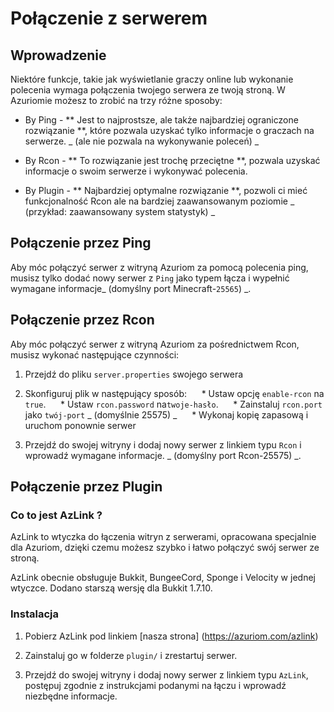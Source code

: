 # Połączenie z serwerem

## Wprowadzenie

Niektóre funkcje, takie jak wyświetlanie graczy online lub
wykonanie polecenia wymaga połączenia twojego serwera ze twoją stroną. 
W Azuriomie możesz to zrobić na trzy różne sposoby:

* By Ping - ** Jest to najprostsze, ale także najbardziej ograniczone rozwiązanie **, które pozwala uzyskać
tylko informacje o graczach na serwerze. _ (ale nie pozwala na wykonywanie poleceń) _

* By Rcon - ** To rozwiązanie jest trochę przeciętne **, pozwala uzyskać informacje
o swoim serwerze i wykonywać polecenia.

* By Plugin - ** Najbardziej optymalne rozwiązanie **, pozwoli ci mieć funkcjonalność Rcon
ale na bardziej zaawansowanym poziomie _ (przykład: zaawansowany system statystyk) _

## Połączenie przez Ping

Aby móc połączyć serwer z witryną Azuriom za pomocą polecenia ping,
musisz tylko dodać nowy serwer z `Ping` jako typem łącza
i wypełnić wymagane informacje_ (domyślny port Minecraft-`25565`) _.

## Połączenie przez Rcon

Aby móc połączyć serwer z witryną Azuriom za pośrednictwem Rcon,
musisz wykonać następujące czynności:

1. Przejdź do pliku `server.properties` swojego serwera

2. Skonfiguruj plik w następujący sposób:
     * Ustaw opcję `enable-rcon` na `true`.
     * Ustaw `rcon.password` na`twoje-hasło`.
     * Zainstaluj `rcon.port` jako `twój-port` _ (domyślnie 25575) _
     * Wykonaj kopię zapasową i uruchom ponownie serwer
   
3. Przejdź do swojej witryny i dodaj nowy serwer z linkiem typu `Rcon`
i wprowadź wymagane informacje. _ (domyślny port Rcon-25575) _.

## Połączenie przez Plugin 

### Co to jest AzLink ?

AzLink to wtyczka do łączenia witryn z serwerami, opracowana specjalnie dla Azuriom,
dzięki czemu możesz szybko i łatwo połączyć swój serwer ze stroną.

AzLink obecnie obsługuje Bukkit, BungeeCord, Sponge i Velocity w jednej wtyczce. Dodano starszą wersję
dla Bukkit 1.7.10.

### Instalacja

1. Pobierz AzLink pod linkiem [nasza strona] (https://azuriom.com/azlink)

2. Zainstaluj go w folderze `plugin/` i zrestartuj serwer.

3. Przejdź do swojej witryny i dodaj nowy serwer z linkiem typu `AzLink`,
postępuj zgodnie z instrukcjami podanymi na łączu i wprowadź niezbędne informacje.
